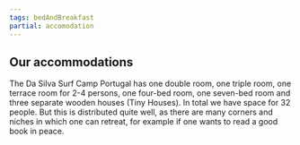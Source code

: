 ```yaml
---
tags: bedAndBreakfast
partial: accomodation
---
```


## Our accommodations

The Da Silva Surf Camp Portugal has one double room, one triple room, one terrace room for 2-4 persons, one four-bed room, one seven-bed room and three separate wooden houses (Tiny Houses). In total we have space for 32 people. But this is distributed quite well, as there are many corners and niches in which one can retreat, for example if one wants to read a good book in peace.
